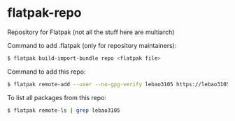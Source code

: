 # flatpak-repo

Repository for Flatpak (not all the stuff here are multiarch)

Command to add .flatpak (only for repository maintainers):

```bash
$ flatpak build-import-bundle repo <flatpak file>
```

Command to add this repo:

```bash
$ flatpak remote-add --user --no-gpg-verify lebao3105 https://lebao3105.github.io/flatpak-repo/repo.flatpak
```

To list all packages from this repo:

```bash
$ flatpak remote-ls | grep lebao3105
```
